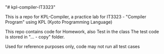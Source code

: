 "# kpl-compiler-IT3323"

This is a repo for KPL-Compiler, a practice lab for IT3323 - "Compiler Program" using KPL (Kyoto Programming Language)

This repo contains code for Homework, also Test in the class
The test code is stored in "... - copy" folder.

Used for reference purposes only, code may not run all test cases
